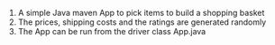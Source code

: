 1. A simple Java maven App to pick items to build a shopping basket
2. The prices, shipping costs and the ratings are generated randomly
3. The App can be run from the driver class App.java
